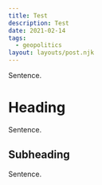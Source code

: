 ```yaml
---
title: Test
description: Test
date: 2021-02-14
tags:
  - geopolitics
layout: layouts/post.njk
---
```


Sentence.

# Heading

Sentence.

## Subheading

Sentence.